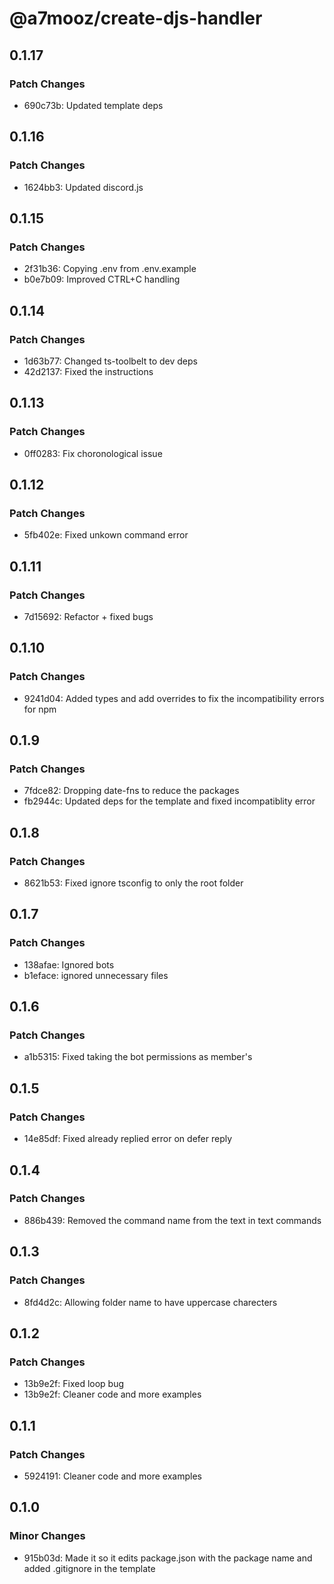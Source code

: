# @a7mooz/create-djs-handler

## 0.1.17

### Patch Changes

-   690c73b: Updated template deps

## 0.1.16

### Patch Changes

-   1624bb3: Updated discord.js

## 0.1.15

### Patch Changes

-   2f31b36: Copying .env from .env.example
-   b0e7b09: Improved CTRL+C handling

## 0.1.14

### Patch Changes

-   1d63b77: Changed ts-toolbelt to dev deps
-   42d2137: Fixed the instructions

## 0.1.13

### Patch Changes

-   0ff0283: Fix choronological issue

## 0.1.12

### Patch Changes

-   5fb402e: Fixed unkown command error

## 0.1.11

### Patch Changes

-   7d15692: Refactor + fixed bugs

## 0.1.10

### Patch Changes

-   9241d04: Added types and add overrides to fix the incompatibility errors for npm

## 0.1.9

### Patch Changes

-   7fdce82: Dropping date-fns to reduce the packages
-   fb2944c: Updated deps for the template and fixed incompatiblity error

## 0.1.8

### Patch Changes

-   8621b53: Fixed ignore tsconfig to only the root folder

## 0.1.7

### Patch Changes

-   138afae: Ignored bots
-   b1eface: ignored unnecessary files

## 0.1.6

### Patch Changes

-   a1b5315: Fixed taking the bot permissions as member's

## 0.1.5

### Patch Changes

-   14e85df: Fixed already replied error on defer reply

## 0.1.4

### Patch Changes

-   886b439: Removed the command name from the text in text commands

## 0.1.3

### Patch Changes

-   8fd4d2c: Allowing folder name to have uppercase charecters

## 0.1.2

### Patch Changes

-   13b9e2f: Fixed loop bug
-   13b9e2f: Cleaner code and more examples

## 0.1.1

### Patch Changes

-   5924191: Cleaner code and more examples

## 0.1.0

### Minor Changes

-   915b03d: Made it so it edits package.json with the package name and added .gitignore in the template
